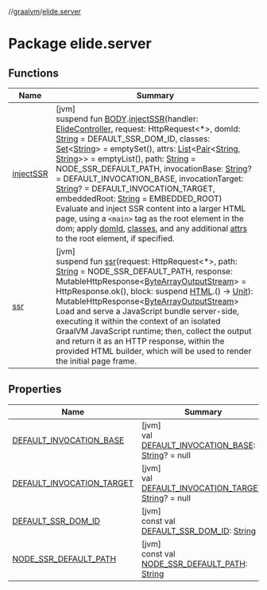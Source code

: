 //[graalvm](../../index.md)/[elide.server](index.md)

# Package elide.server

## Functions

| Name | Summary |
|---|---|
| [injectSSR](inject-s-s-r.md) | [jvm]<br>suspend fun [BODY](../../../../packages/server/kotlinx.html/-b-o-d-y/index.md).[injectSSR](inject-s-s-r.md)(handler: [ElideController](../../../../packages/server/server/elide.server.controller/-elide-controller/index.md), request: HttpRequest&lt;*&gt;, domId: [String](https://kotlinlang.org/api/latest/jvm/stdlib/kotlin/-string/index.html) = DEFAULT_SSR_DOM_ID, classes: [Set](https://kotlinlang.org/api/latest/jvm/stdlib/kotlin.collections/-set/index.html)&lt;[String](https://kotlinlang.org/api/latest/jvm/stdlib/kotlin/-string/index.html)&gt; = emptySet(), attrs: [List](https://kotlinlang.org/api/latest/jvm/stdlib/kotlin.collections/-list/index.html)&lt;[Pair](https://kotlinlang.org/api/latest/jvm/stdlib/kotlin/-pair/index.html)&lt;[String](https://kotlinlang.org/api/latest/jvm/stdlib/kotlin/-string/index.html), [String](https://kotlinlang.org/api/latest/jvm/stdlib/kotlin/-string/index.html)&gt;&gt; = emptyList(), path: [String](https://kotlinlang.org/api/latest/jvm/stdlib/kotlin/-string/index.html) = NODE_SSR_DEFAULT_PATH, invocationBase: [String](https://kotlinlang.org/api/latest/jvm/stdlib/kotlin/-string/index.html)? = DEFAULT_INVOCATION_BASE, invocationTarget: [String](https://kotlinlang.org/api/latest/jvm/stdlib/kotlin/-string/index.html)? = DEFAULT_INVOCATION_TARGET, embeddedRoot: [String](https://kotlinlang.org/api/latest/jvm/stdlib/kotlin/-string/index.html) = EMBEDDED_ROOT)<br>Evaluate and inject SSR content into a larger HTML page, using a `<main>` tag as the root element in the dom; apply [domId](inject-s-s-r.md), [classes](inject-s-s-r.md), and any additional [attrs](inject-s-s-r.md) to the root element, if specified. |
| [ssr](ssr.md) | [jvm]<br>suspend fun [ssr](ssr.md)(request: HttpRequest&lt;*&gt;, path: [String](https://kotlinlang.org/api/latest/jvm/stdlib/kotlin/-string/index.html) = NODE_SSR_DEFAULT_PATH, response: MutableHttpResponse&lt;[ByteArrayOutputStream](https://docs.oracle.com/javase/8/docs/api/java/io/ByteArrayOutputStream.html)&gt; = HttpResponse.ok(), block: suspend [HTML](../../../../packages/server/kotlinx.html/-h-t-m-l/index.md).() -&gt; [Unit](https://kotlinlang.org/api/latest/jvm/stdlib/kotlin/-unit/index.html)): MutableHttpResponse&lt;[ByteArrayOutputStream](https://docs.oracle.com/javase/8/docs/api/java/io/ByteArrayOutputStream.html)&gt;<br>Load and serve a JavaScript bundle server-side, executing it within the context of an isolated GraalVM JavaScript runtime; then, collect the output and return it as an HTTP response, within the provided HTML builder, which will be used to render the initial page frame. |

## Properties

| Name | Summary |
|---|---|
| [DEFAULT_INVOCATION_BASE](-d-e-f-a-u-l-t_-i-n-v-o-c-a-t-i-o-n_-b-a-s-e.md) | [jvm]<br>val [DEFAULT_INVOCATION_BASE](-d-e-f-a-u-l-t_-i-n-v-o-c-a-t-i-o-n_-b-a-s-e.md): [String](https://kotlinlang.org/api/latest/jvm/stdlib/kotlin/-string/index.html)? = null |
| [DEFAULT_INVOCATION_TARGET](-d-e-f-a-u-l-t_-i-n-v-o-c-a-t-i-o-n_-t-a-r-g-e-t.md) | [jvm]<br>val [DEFAULT_INVOCATION_TARGET](-d-e-f-a-u-l-t_-i-n-v-o-c-a-t-i-o-n_-t-a-r-g-e-t.md): [String](https://kotlinlang.org/api/latest/jvm/stdlib/kotlin/-string/index.html)? = null |
| [DEFAULT_SSR_DOM_ID](-d-e-f-a-u-l-t_-s-s-r_-d-o-m_-i-d.md) | [jvm]<br>const val [DEFAULT_SSR_DOM_ID](-d-e-f-a-u-l-t_-s-s-r_-d-o-m_-i-d.md): [String](https://kotlinlang.org/api/latest/jvm/stdlib/kotlin/-string/index.html) |
| [NODE_SSR_DEFAULT_PATH](-n-o-d-e_-s-s-r_-d-e-f-a-u-l-t_-p-a-t-h.md) | [jvm]<br>const val [NODE_SSR_DEFAULT_PATH](-n-o-d-e_-s-s-r_-d-e-f-a-u-l-t_-p-a-t-h.md): [String](https://kotlinlang.org/api/latest/jvm/stdlib/kotlin/-string/index.html) |
